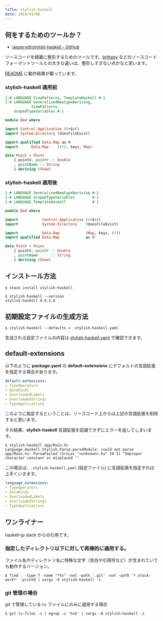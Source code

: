 ```yaml
---
title: stylish-haskell
date: 2019/03/08
---
```


## 何をするためのツールか？

- [jaspervdj/stylish-haskell - GitHub](https://github.com/jaspervdj/stylish-haskell)

ソースコードを綺麗に整形するためのツールです。[brittany](https://github.com/lspitzner/brittany) などのソースコードフォーマットツールとの大きな違いは、整形しすぎない点かなと思います。

[README](https://github.com/jaspervdj/stylish-haskell/blob/master/README.markdown) に動作結果が載っています。

### stylish-haskell 適用前

```haskell
{-# LANGUAGE ViewPatterns, TemplateHaskell #-}
{-# LANGUAGE GeneralizedNewtypeDeriving,
            ViewPatterns,
    ScopedTypeVariables #-}

module Bad where

import Control.Applicative ((<$>))
import System.Directory (doesFileExist)

import qualified Data.Map as M
import      Data.Map    ((!), keys, Map)

data Point = Point
    { pointX, pointY :: Double
    , pointName :: String
    } deriving (Show)
```

### stylish-haskell 適用後

```haskell
{-# LANGUAGE GeneralizedNewtypeDeriving #-}
{-# LANGUAGE ScopedTypeVariables        #-}
{-# LANGUAGE TemplateHaskell            #-}

module Bad where

import           Control.Applicative ((<$>))
import           System.Directory    (doesFileExist)

import           Data.Map            (Map, keys, (!))
import qualified Data.Map            as M

data Point = Point
    { pointX, pointY :: Double
    , pointName      :: String
    } deriving (Show)
```

## インストール方法

```shell
$ stack install stylish-haskell

$ stylish-haskell --version
stylish-haskell 0.9.2.0
```

## 初期設定ファイルの生成方法

```shell
$ stylish-haskell --defaults > .stylish-haskell.yaml
```

生成される設定ファイルの内容は [stylish-haskell.yaml](https://github.com/jaspervdj/stylish-haskell/blob/master/data/stylish-haskell.yaml) で確認できます。

## default-extensions

以下のように **package.yaml** の **default-extensions** にデフォルトの言語拡張を指定する場合があります。

```yaml
default-extensions:
- TypeOperators
- DataKinds
- OverloadedLabels
- OverloadedStrings
- TypeApplications
```

このように指定するということは、ソースコード上からは上記の言語拡張を削除すると思います。

その結果、**stylish-haskell** 言語拡張を認識できずにエラーを返してしまいます。

```shell
$ stylish-haskell app/Main.hs
Language.Haskell.Stylish.Parse.parseModule: could not parse app/Main.hs: ParseFailed (SrcLoc "<unknown>.hs" 10 3) "Improper character constant or misplaced '"
```

この場合は、`.stylish-haskell.yaml` (設定ファイル) に言語拡張を指定すれば上手くいきます。

```yaml
language_extensions:
- TypeOperators
- DataKinds
- OverloadedLabels
- OverloadedStrings
- TypeApplications
```

## ワンライナー

haskell-jp slack からの引用です。

### 指定したディレクトリ以下に対して再帰的に適用する。

ファイル名やディレクトリ名に特殊な文字（空白や引用符など）が含まれていても動作するバージョン。

```shell
$ find . -type f -name "*hs" -not -path '.git' -not -path '*.stack-work*' -print0 | xargs -0 stylish-haskell -i
```

### git 管理の場合

git で管理している `hs` ファイルにのみに適用する場合

```shell
$ git ls-files -z | egrep -z 'hs$' | xargs -0 stylish-haskell -i
```